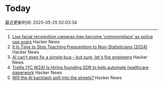 # Today

最近更新时间: 2025-05-25 02:03:34

--- 
1. [Live facial recognition cameras may become 'commonplace' as police use soars](https://www.theguardian.com/technology/2025/may/24/police-live-facial-recognition-cameras-england-and-wales) Hacker News
2. [It Is Time to Stop Teaching Frequentism to Non-Statisticians (2024)](https://arxiv.org/abs/1201.2590) Hacker News
3. [AI can't even fix a simple bug – but sure, let's fire engineers](https://nmn.gl/blog/ai-scam) Hacker News
4. [Trellis (YC W24) Is Hiring founding SDR to help automate healthcare paperwork](https://www.ycombinator.com/companies/trellis/jobs/7Ru1X1P-founding-sdr) Hacker News
5. [Will the AI backlash spill into the streets?](https://gabrielweinberg.com/p/will-the-ai-backlash-spill-into-the) Hacker News
